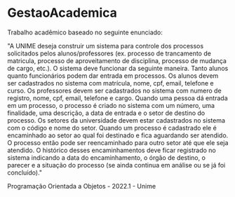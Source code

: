 # GestaoAcademica

Trabalho acadêmico baseado no seguinte enunciado:

"A UNIME deseja construir um sistema para controle dos processos solicitados pelos alunos/professores
(ex. processo de trancamento de matricula, processo de aproveitamento de disciplina, processo de mudança
de cargo, etc.). O sistema deve funcionar da seguinte maneira.
Tanto alunos quanto funcionários podem dar entrada em processos. Os alunos devem ser cadastrados no
sistema com matrícula, nome, cpf, email, telefone e curso. Os professores devem ser cadastrados no sistema
com numero de registro, nome, cpf, email, telefone e cargo. Quando uma pessoa dá entrada em um processo,
o processo é criado no sistema com um número, uma finalidade, uma descrição, a data de entrada e o setor
de destino do processo. Os setores da universidade devem estar cadastrados no sistema com o código e
nome do setor. Quando um processo é cadastrado ele é encaminhado ao setor ao qual foi destinado e fica
aguardando ser atendido. O processo então pode ser reencaminhado para outro setor até que ele seja
atendido. O histórico desses encaminhamentos deve ficar registrado no sistema indicando a data do
encaminhamento, o órgão de destino, o parecer e a situação do processo (se ainda continua em análise ou
se já foi concluído)."

Programação Orientada a Objetos - 2022.1 - Unime
